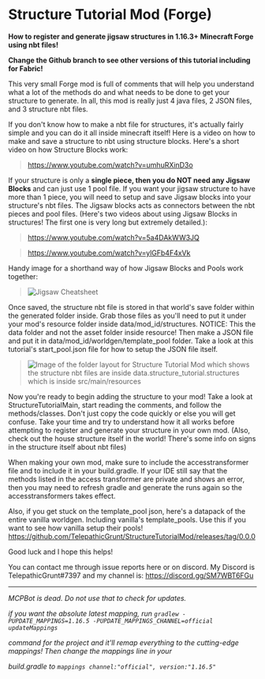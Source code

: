 # Structure Tutorial Mod (Forge)
**How to register and generate jigsaw structures in 1.16.3+ Minecraft Forge using nbt files!**

**Change the Github branch to see other versions of this tutorial including for Fabric!**
 
 This very small Forge mod is full of comments that will help you understand what a lot of the methods do and what needs to be done to get your structure to generate. In all, this mod is really just 4 java files, 2 JSON files, and 3 structure nbt files.  

If you don't know how to make a nbt file for structures, it's actually fairly simple and you can do it all inside minecraft itself! Here is a video on how to make and save a structure to nbt using structure blocks. Here's a short video on how Structure Blocks work: 
>https://www.youtube.com/watch?v=umhuRXinD3o

If your structure is only a **single piece, then you do NOT need any Jigsaw Blocks** and can just use 1 pool file. If you want your jigsaw structure to have more than 1 piece, you will need to setup and save Jigsaw blocks into your structure's nbt files. The Jigsaw blocks acts as connectors between the nbt pieces and pool files. (Here's two videos about using Jigsaw Blocks in structures! The first one is very long but extremely detailed.): 
>https://www.youtube.com/watch?v=5a4DAkWW3JQ

>https://www.youtube.com/watch?v=ylGFb4F4xVk  

Handy image for a shorthand way of how Jigsaw Blocks and Pools work together: 
>![Jigsaw Cheatsheet](https://cdn.discordapp.com/attachments/686973568872873996/782006962979602432/jigsaws.png)

Once saved, the structure nbt file is stored in that world's save folder within the generated folder inside. Grab those files as you'll need to put it under your mod's resource folder inside data/mod_id/structures. NOTICE: This the data folder and not the asset folder inside resource! Then make a JSON file and put it in data/mod_id/worldgen/template_pool folder. Take a look at this tutorial's start_pool.json file for how to setup the JSON file itself.
>![Image of the folder layout for Structure Tutorial Mod which shows the structure nbt files are inside data.structure_tutorial.structures which is inside src/main/resources](https://i.imgur.com/Q4FLSOT.png)


Now you're ready to begin adding the structure to your mod! Take a look at StructureTutorialMain, start reading the comments, and follow the methods/classes. Don't just copy the code quickly or else you will get confuse. Take your time and try to understand how it all works before attempting to register and generate your structure in your own mod. (Also, check out the house structure itself in the world! There's some info on signs in the structure itself about nbt files)

When making your own mod, make sure to include the accesstransformer file and to include it in your build.gradle. If your IDE still say that the methods listed in the access transformer are private and shows an error, then you may need to refresh gradle and generate the runs again so the accesstransformers takes effect.

Also, if you get stuck on the template_pool json, here's a datapack of the entire vanilla worldgen. Including vanilla's template_pools. Use this if you want to see how vanilla setup their pools! https://github.com/TelepathicGrunt/StructureTutorialMod/releases/tag/0.0.0

Good luck and I hope this helps!

You can contact me through issue reports here or on discord. My Discord is TelepathicGrunt#7397 and my channel is: https://discord.gg/SM7WBT6FGu

------------------

_MCPBot is dead. Do not use that to check for updates._

_if you want the absolute latest mapping, run ` gradlew -PUPDATE_MAPPINGS=1.16.5 -PUPDATE_MAPPINGS_CHANNEL=official updateMappings `_

_command for the project and it'll remap everything to the cutting-edge mappings! Then change the mappings line in your_

_build.gradle to `mappings channel:"official", version:"1.16.5"`_
 

